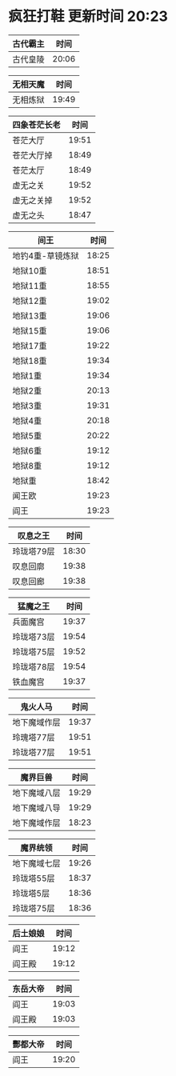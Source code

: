 # 疯狂打鞋 更新时间 20:23

| 古代霸主   | 时间    |
|--------|-------|
| 古代皇陵 | 20:06 |

| 无相天魔   | 时间    |
|--------|-------|
| 无相炼狱 | 19:49 |

| 四象苍茫长老   | 时间    |
|--------|-------|
| 苍茫大厅 | 19:51 |
| 苍茫大厅掉 | 18:49 |
| 苍茫太厅 | 18:49 |
| 虚无之关 | 19:52 |
| 虚无之关掉 | 19:52 |
| 虚无之头 | 18:47 |

| 间王   | 时间    |
|--------|-------|
| 地钓4重-草镜炼狱 | 18:25 |
| 地狱10重 | 18:51 |
| 地狱11重 | 18:55 |
| 地狱12重 | 19:02 |
| 地狱13重 | 19:06 |
| 地狱15重 | 19:06 |
| 地狱17重 | 19:22 |
| 地狱18重 | 19:34 |
| 地狱1重 | 19:34 |
| 地狱2重 | 20:13 |
| 地狱3重 | 19:31 |
| 地狱4重 | 20:18 |
| 地狱5重 | 20:22 |
| 地狱6重 | 19:12 |
| 地狱8重 | 19:12 |
| 地狱重 | 18:42 |
| 闻王欧 | 19:23 |
| 阎王 | 19:23 |

| 叹息之王   | 时间    |
|--------|-------|
| 玲珑塔79层 | 18:30 |
| 叹息回廓 | 19:38 |
| 叹息回廊 | 19:38 |

| 猛魔之王   | 时间    |
|--------|-------|
| 兵面魔宫 | 19:37 |
| 玲珑塔73层 | 19:54 |
| 玲珑塔75层 | 19:52 |
| 玲珑塔78层 | 19:54 |
| 铁血魔宫 | 19:37 |

| 鬼火人马   | 时间    |
|--------|-------|
| 地下魔域作层 | 19:37 |
| 玲瑰塔77层 | 19:51 |
| 玲珑塔77层 | 19:51 |

| 魔界巨兽   | 时间    |
|--------|-------|
| 地下魔域八层 | 19:29 |
| 地下魔域八导 | 19:29 |
| 地下魔域作层 | 18:23 |

| 魔界统领   | 时间    |
|--------|-------|
| 地下魔域七层 | 19:26 |
| 玲珑塔55层 | 18:37 |
| 玲珑塔5层 | 18:36 |
| 玲珑塔75层 | 18:36 |

| 后土娘娘   | 时间    |
|--------|-------|
| 阎王 | 19:12 |
| 阎王殿 | 19:12 |

| 东岳大帝   | 时间    |
|--------|-------|
| 阎王 | 19:03 |
| 阎王殿 | 19:03 |

| 酆都大帝   | 时间    |
|--------|-------|
| 阎王 | 19:20 |